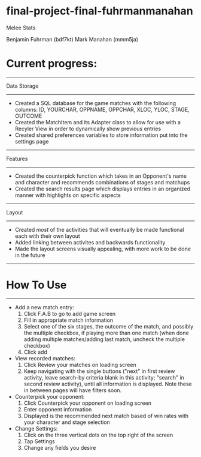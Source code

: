 # final-project-final-fuhrmanmanahan

Melee Stats

Benjamin Fuhrman (bdf7kt) Mark Manahan (mmm5ja)

Current progress:
==================
_________________________________________________
Data Storage
_________________________________________________
- Created a SQL database for the game matches with the following columns: ID, YOURCHAR, OPPNAME, OPPCHAR, XLOC, YLOC, STAGE, OUTCOME
- Created the MatchItem and its Adapter class to allow for use with a Recyler View in order to dynamically show previous entries
- Created shared preferences variables to store information put into the settings page
_________________________________________________
Features
_________________________________________________
- Created the counterpick function which takes in an Opponent's name and character and recommends combinations of stages and matchups
- Created the search results page which displays entries in an organized manner with highlights on specific aspects
_________________________________________________
Layout
_________________________________________________
- Created *most* of the activities that will eventually be made functional each with their own layout
- Added linking between activites and backwards functionality
- Made the layout screens visually appealing, with more work to be done in the future
_________________________________________________
How To Use
==================
_________________________________________________
- Add a new match entry:
  1. Click F.A.B to go to add game screen
  2. Fill in appropriate match information
  3. Select one of the six stages, the outcome of the match, and possibly the multiple checkbox, if playing more than one match (when done adding multiple matches/adding last match, uncheck the multiple checkbox)
  4. Click add
- View recorded matches:
  1. Click Review your matches on loading screen
  2. Keep navigating with the single buttons ("next" in first review activity, leave search-by criteria blank in this activity; "search" in second review activity), until all information is displayed. Note these in between pages will have filters soon.
- Counterpick your opponent:
  1. Click Counterpick your opponent on loading screen
  2. Enter opponent information
  3. Displayed is the recommended next match based of win rates with your character and stage selection
- Change Settings:
  1. Click on the three vertical dots on the top right of the screen
  2. Tap Settings
  3. Change any fields you desire
